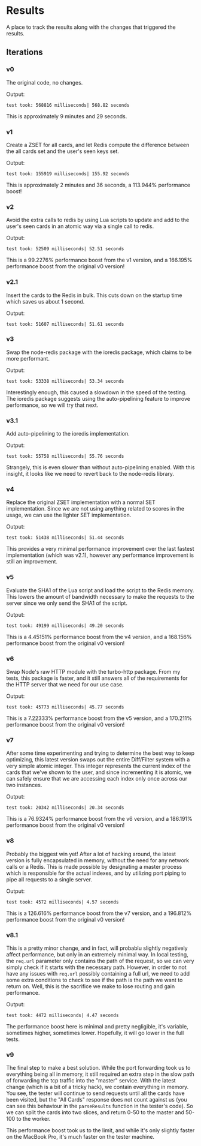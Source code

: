 # Results

A place to track the results along with the changes that triggered the results.

## Iterations

### v0

The original code, no changes.

Output:
```
test took: 568816 milliseconds| 568.82 seconds
```

This is approximately 9 minutes and 29 seconds.

### v1

Create a ZSET for all cards, and let Redis compute the difference between the all cards set and the user's seen keys set.

Output:
```
test took: 155919 milliseconds| 155.92 seconds
```

This is approximately 2 minutes and 36 seconds, a 113.944% performance boost!

### v2

Avoid the extra calls to redis by using Lua scripts to update and add to the user's seen cards in an atomic way via a single call to redis.

Output:
```
test took: 52509 milliseconds| 52.51 seconds
```

This is a 99.2276% performance boost from the v1 version, and a 166.195% performance boost from the original v0 version!

### v2.1

Insert the cards to the Redis in bulk. This cuts down on the startup time which saves us about 1 second.

Output:
```
test took: 51607 milliseconds| 51.61 seconds
```

### v3

Swap the node-redis package with the ioredis package, which claims to be more performant.

Output:
```
test took: 53338 milliseconds| 53.34 seconds
```

Interestingly enough, this caused a slowdown in the speed of the testing.
The ioredis package suggests using the auto-pipelining feature to improve performance, so we will try that next.

### v3.1

Add auto-pipelining to the ioredis implementation.

Output:
```
test took: 55758 milliseconds| 55.76 seconds
```

Strangely, this is even slower than without auto-pipelining enabled. With this insight, it looks like we need to revert back to the node-redis library.

### v4

Replace the original ZSET implementation with a normal SET implementation. Since we are not using anything related to scores in the usage, we can use the lighter SET implementation.

Output:
```
test took: 51438 milliseconds| 51.44 seconds
```

This provides a very minimal performance improvement over the last fastest implementation (which was v2.1), however any performance improvement is still an improvement.

### v5

Evaluate the SHA1 of the Lua script and load the script to the Redis memory. This lowers the amount of bandwidth necessary to make the requests to the server since we only send the SHA1 of the script.

Output:
```
test took: 49199 milliseconds| 49.20 seconds
```

This is a 4.45151% performance boost from the v4 version, and a 168.156% performance boost from the original v0 version!

### v6

Swap Node's raw HTTP module with the turbo-http package. From my tests, this package is faster, and it still answers all of the requirements for the HTTP server that we need for our use case.

Output:
```
test took: 45773 milliseconds| 45.77 seconds
```

This is a 7.22333% performance boost from the v5 version, and a 170.211% performance boost from the original v0 version!

### v7

After some time experimenting and trying to determine the best way to keep optimizing, this latest version swaps out the entire Diff/Filter system with a very simple atomic integer. This integer represents the current index of the cards that we've shown to the user, and since incrementing it is atomic, we can safely ensure that we are accessing each index only once across our two instances.

Output:
```
test took: 20342 milliseconds| 20.34 seconds
```

This is a 76.9324% performance boost from the v6 version, and a 186.191% performance boost from the original v0 version!

### v8

Probably the biggest win yet! After a lot of hacking around, the latest version is fully encapsulated in memory, without the need for any network calls or a Redis. This is made possible by designating a master process which is responsible for the actual indexes, and by utilizing port piping to pipe all requests to a single server.

Output:
```
test took: 4572 milliseconds| 4.57 seconds
```

This is a 126.616% performance boost from the v7 version, and a 196.812% performance boost from the original v0 version!

### v8.1

This is a pretty minor change, and in fact, will probablu slightly negatively affect performance, but only in an extremely minimal way. In local testing, the `req.url` parameter only contains the path of the request, so we can very simply check if it starts with the necessary path. However, in order to not have any issues with `req.url` possibly containing a full url, we need to add some extra conditions to check to see if the path is the path we want to return on. Well, this is the sacrifice we make to lose routing and gain performance.

Output:
```
test took: 4472 milliseconds| 4.47 seconds
```

The performance boost here is minimal and pretty negligible, it's variable, sometimes higher, sometimes lower. Hopefully, it will go lower in the full tests.

### v9

The final step to make a best solution. While the port forwarding took us to everything being all in memory, it still required an extra step in the slow path of forwarding the tcp traffic into the "master" service. With the latest change (which is a bit of a tricky hack), we contain everything in memory. You see, the tester will continue to send requests until all the cards have been visited, but the "All Cards" response does not count against us (you can see this behaviour in the `parseResults` function in the tester's code). So we can split the cards into two slices, and return 0-50 to the master and 50-100 to the worker.

This performance boost took us to the limit, and while it's only slightly faster on the MacBook Pro, it's much faster on the tester machine.
